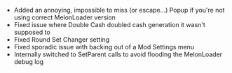 - Added an annoying, impossible to miss (or escape...) Popup if you're not using correct MelonLoader version
- Fixed issue where Double Cash doubled cash generation it wasn't supposed to
- Fixed Round Set Changer setting
- Fixed sporadic issue with backing out of a Mod Settings menu
- Internally switched to SetParent calls to avoid flooding the MelonLoader debug log